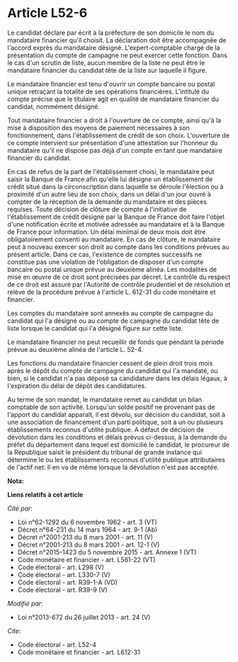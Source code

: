 # Article L52-6

Le candidat déclare par écrit à la préfecture de son domicile le nom du mandataire financier qu'il choisit. La déclaration
doit être accompagnée de l'accord exprès du mandataire désigné. L'expert-comptable chargé de la présentation du compte de
campagne ne peut exercer cette fonction. Dans le cas d'un scrutin de liste, aucun membre de la liste ne peut être le
mandataire financier du candidat tête de la liste sur laquelle il figure. 

Le mandataire financier est tenu d'ouvrir un compte bancaire ou postal unique retraçant la totalité de ses opérations
financières. L'intitulé du compte précise que le titulaire agit en qualité de mandataire financier du candidat, nommément
désigné. 

Tout mandataire financier a droit à l'ouverture de ce compte, ainsi qu'à la mise à disposition des moyens de paiement
nécessaires à son fonctionnement, dans l'établissement de crédit de son choix. L'ouverture de ce compte intervient sur
présentation d'une attestation sur l'honneur du mandataire qu'il ne dispose pas déjà d'un compte en tant que mandataire
financier du candidat. 

En cas de refus de la part de l'établissement choisi, le mandataire peut saisir la Banque de France afin qu'elle lui désigne
un établissement de crédit situé dans la circonscription dans laquelle se déroule l'élection ou à proximité d'un autre lieu
de son choix, dans un délai d'un jour ouvré à compter de la réception de la demande du mandataire et des pièces requises.
Toute décision de clôture de compte à l'initiative de l'établissement de crédit désigné par la Banque de France doit faire
l'objet d'une notification écrite et motivée adressée au mandataire et à la Banque de France pour information. Un délai
minimal de deux mois doit être obligatoirement consenti au mandataire. En cas de clôture, le mandataire peut à nouveau
exercer son droit au compte dans les conditions prévues au présent article. Dans ce cas, l'existence de comptes successifs ne
constitue pas une violation de l'obligation de disposer d'un compte bancaire ou postal unique prévue au deuxième alinéa. Les
modalités de mise en œuvre de ce droit sont précisées par décret. Le contrôle du respect de ce droit est assuré par
l'Autorité de contrôle prudentiel et de résolution et relève de la procédure prévue à l'article L. 612-31 du code monétaire
et financier. 

Les comptes du mandataire sont annexés au compte de campagne du candidat qui l'a désigné ou au compte de campagne du candidat
tête de liste lorsque le candidat qui l'a désigné figure sur cette liste. 

Le mandataire financier ne peut recueillir de fonds que pendant la période prévue au deuxième alinéa de l'article L. 52-4. 

Les fonctions du mandataire financier cessent de plein droit trois mois après le dépôt du compte de campagne du candidat qui
l'a mandaté, ou bien, si le candidat n'a pas déposé sa candidature dans les délais légaux, à l'expiration du délai de dépôt
des candidatures. 

Au terme de son mandat, le mandataire remet au candidat un bilan comptable de son activité. Lorsqu'un solde positif ne
provenant pas de l'apport du candidat apparaît, il est dévolu, sur décision du candidat, soit à une association de
financement d'un parti politique, soit à un ou plusieurs établissements reconnus d'utilité publique. A défaut de décision de
dévolution dans les conditions et délais prévus ci-dessus, à la demande du préfet du département dans lequel est domicilié le
candidat, le procureur de la République saisit le président du tribunal de grande instance qui détermine le ou les
établissements reconnus d'utilité publique attributaires de l'actif net. Il en va de même lorsque la dévolution n'est pas
acceptée.

**Nota:**



**Liens relatifs à cet article**

_Cité par_:

  - Loi n°62-1292 du 6 novembre 1962 - art. 3 (VT)
  - Décret n°64-231 du 14 mars 1964 - art. 9-1 (Ab)
  - Décret n°2001-213 du 8 mars 2001 - art. 11 (V)
  - Décret n°2001-213 du 8 mars 2001 - art. 12-1 (V)
  - Décret n°2015-1423 du 5 novembre 2015 - art. Annexe 1 (VT)
  - Code monétaire et financier - art. L561-22 (VT)
  - Code électoral - art. L298 (V)
  - Code électoral - art. L330-7 (V)
  - Code électoral - art. R39-1-A (VD)
  - Code électoral - art. R39-9 (V)

_Modifié par_:

  - Loi n°2013-672 du 26 juillet 2013 - art. 24 (V)

_Cite_:

  - Code électoral - art. L52-4
  - Code monétaire et financier - art. L612-31
